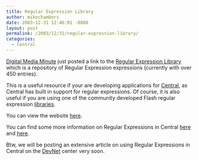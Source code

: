 ```yaml
---
title: Regular Expression Library
author: mikechambers
date: 2003-12-31 12:46:01 -0800
layout: post
permalink: /2003/12/31/regular-expression-library/
categories:
  - Central
---
```



[Digital Media Minute][1] just posted a link to the [Regular Expression Library][2] which is a repository of Regular Expression expressions (currently with over 450 entries).

This is a useful resource if your are developing applications for [Central][3], as Central has built in support for regular expressions. Of course, it is also useful if you are using one of the community developed Flash regular expression [libraries][4].

You can view the website [here][2].

You can find some more information on Regular Expressions in Central [here][5] and [here][6].

Btw, we will be posting an extensive article on using Regular Expressions in Central on the [DevNet][3] center very soon.

 [1]: http://www.digitalmediaminute.com/
 [2]: http://www.regxlib.com/Default.aspx
 [3]: http://www.macromedia.com/devnet/central/
 [4]: http://www.jurjans.lv/flash/RegExp.html
 [5]: http://www.markme.com/cantrell/archives/004041.cfm
 [6]: http://www.were-here.com/forum/tm.asp?m=1294467&p=2&tmode=1&smode=1